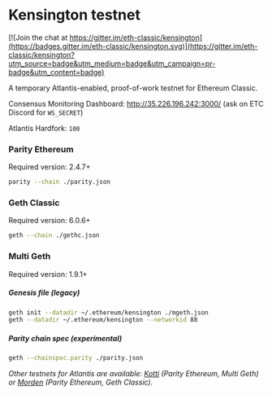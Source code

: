 # Kensington testnet

[![Join the chat at https://gitter.im/eth-classic/kensington](https://badges.gitter.im/eth-classic/kensington.svg)](https://gitter.im/eth-classic/kensington?utm_source=badge&utm_medium=badge&utm_campaign=pr-badge&utm_content=badge)

A temporary Atlantis-enabled, proof-of-work testnet for Ethereum Classic.

Consensus Monitoring Dashboard: http://35.226.196.242:3000/ (ask on ETC Discord for `WS_SECRET`)

Atlantis Hardfork: `100`

### Parity Ethereum

Required version: 2.4.7+

```bash
parity --chain ./parity.json
```

### Geth Classic

Required version: 6.0.6+

```bash
geth --chain ./gethc.json
```

### Multi Geth

Required version: 1.9.1+

##### Genesis file (legacy)

```bash
geth init --datadir ~/.ethereum/kensington ./mgeth.json
geth --datadir ~/.ethereum/kensington --networkid 88

```

##### Parity chain spec (experimental)

```bash
geth --chainspec.parity ./parity.json
```

_Other testnets for Atlantis are available: [Kotti](https://github.com/goerli/testnet#meta-data-kotti-classic) (Parity Ethereum, Multi Geth) or [Morden](https://github.com/eth-classic/morden) (Parity Ethereum, Geth Classic)._
